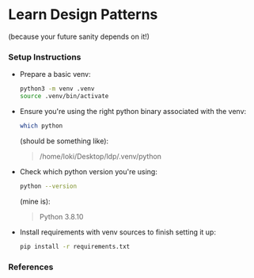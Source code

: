 # Learn Design Patterns
(because your future sanity depends on it!)

### Setup Instructions

- Prepare a basic venv:
    ```bash
    python3 -m venv .venv
    source .venv/bin/activate
    ```
- Ensure you're using the right python binary associated with the venv:
    ```bash
    which python
    ```
    (should be something like): 
    > /home/loki/Desktop/ldp/.venv/python
- Check which python version you're using:
    ```bash
    python --version
    ```
    (mine is):
    > Python 3.8.10
- Install requirements with venv sources to finish setting it up:
    ```bash
    pip install -r requirements.txt
    ```

### References

